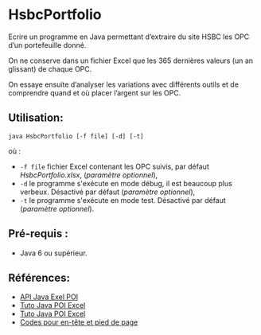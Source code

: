 # HsbcPortfolio
Ecrire un programme en Java permettant d’extraire du site HSBC les OPC d’un portefeuille donné.  

On ne conserve dans un fichier Excel que les 365 dernières valeurs (un an glissant) de chaque OPC.  

On essaye ensuite d’analyser les variations avec différents outils et de comprendre quand et où placer l’argent sur les OPC.

## Utilisation:
```
java HsbcPortfolio [-f file] [-d] [-t] 
```
où :
* ```-f file``` fichier Excel contenant les OPC suivis, par défaut *HsbcPortfolio.xlsx*, (*paramètre optionnel*),
* ```-d``` le programme s'exécute en mode débug, il est beaucoup plus verbeux. Désactivé par défaut (*paramètre optionnel*),
* ```-t``` le programme s'exécute en mode test. Désactivé par défaut (*paramètre optionnel*).

## Pré-requis :
- Java 6 ou supérieur.

## Références:

- [API Java Exel POI](http://poi.apache.org/download.html)
- [Tuto Java POI Excel](http://thierry-leriche-dessirier.developpez.com/tutoriels/java/charger-modifier-donnees-excel-2010-5-minutes/)
- [Tuto Java POI Excel](http://jmdoudoux.developpez.com/cours/developpons/java/chap-generation-documents.php)
- [Codes pour en-tête et pied de page](https://poi.apache.org/apidocs/dev/org/apache/poi/xssf/usermodel/extensions/XSSFHeaderFooter.html)
